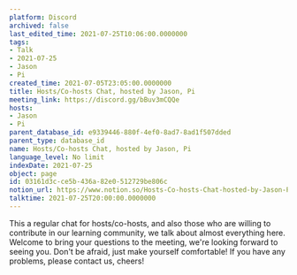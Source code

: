 ```yaml
---
platform: Discord
archived: false
last_edited_time: 2021-07-25T10:06:00.0000000
tags:
- Talk
- 2021-07-25
- Jason
- Pi
created_time: 2021-07-05T23:05:00.0000000
title: Hosts/Co-hosts Chat, hosted by Jason, Pi
meeting_link: https://discord.gg/bBuv3mCQQe
hosts:
- Jason
- Pi
parent_database_id: e9339446-880f-4ef0-8ad7-8ad1f507dded
parent_type: database_id
name: Hosts/Co-hosts Chat, hosted by Jason, Pi
language_level: No limit
indexDate: 2021-07-25
object: page
id: 03161d3c-ce5b-436a-82e0-512729be806c
notion_url: https://www.notion.so/Hosts-Co-hosts-Chat-hosted-by-Jason-Pi-03161d3cce5b436a82e0512729be806c
talktime: 2021-07-25T20:00:00.0000000
---
```







This a regular chat for hosts/co-hosts, and also those who are willing to contribute in our learning community, we talk about almost everything here. Welcome to bring your questions to the meeting, we're looking forward to seeing you. Don't be afraid, just make yourself comfortable!
If you have any problems, please contact us, cheers!




